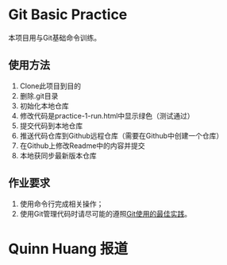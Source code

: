 # Git Basic Practice

本项目用与Git基础命令训练。

## 使用方法

1. Clone此项目到目的
2. 删除.git目录
3. 初始化本地仓库
4. 修改代码是practice-1-run.html中显示绿色（测试通过）
5. 提交代码到本地仓库
6. 推送代码仓库到Github远程仓库（需要在Github中创建一个仓库）
7. 在Github上修改Readme中的内容并提交
8. 本地获同步最新版本仓库

## 作业要求

1. 使用命令行完成相关操作；
2. 使用Git管理代码时请尽可能的遵照[Git使用的最佳实践](https://github.com/iamcoach/git)。

**Quinn Huang 报道**  
====
